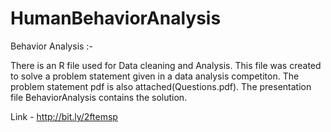 # HumanBehaviorAnalysis

Behavior Analysis :- 

There is an R file used for Data cleaning and Analysis. This file was created to solve a problem statement given in a data analysis competiton. 
The problem statement pdf is also attached(Questions.pdf). The presentation file BehaviorAnalysis contains the solution.

Link - http://bit.ly/2ftemsp